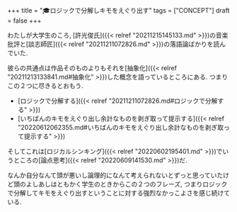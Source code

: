 +++
title = "🎓ロジックで分解しキモをえぐり出す"
tags = ["CONCEPT"]
draft = false
+++

わたしが大学生のころ, [許光俊氏]({{< relref "20211215145133.md" >}})の音楽批評と[談志師匠]({{< relref "20211211072826.md" >}})の落語論ばかりを読んでいた.

彼らの共通点は作品そのものよりもそれを[抽象化]({{< relref "20211213133841.md#抽象化" >}})した概念を語っているところにある. つまりこの２つに尽きるとおもう.

-   [ロジックで分解する]({{< relref "20211211072826.md#ロジックで分解する" >}})
-   [いちばんのキモをえぐり出し余計なものを剥ぎ取って提示する]({{< relref "20220612062355.md#いちばんのキモをえぐり出し余計なものを剥ぎ取って提示する" >}})

そしてこれは[ロジカルシンキング]({{< relref "20220602195401.md" >}})でいうところの[論点思考]({{< relref "20220609141530.md" >}})だ.

なんか自分なんて頭が悪いし論理的になんて考えられないとずっと思っていたけど頭のよしあしはともかく学生のときからこの２つのフレーズ, つまりロジックで分解してキモをえぐり出すということに対する強烈なかっこよさを感じ続けている.
